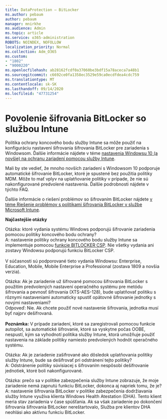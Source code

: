 ```yaml
---
title: DataProtection – BitLocker
ms.author: pebaum
author: pebaum
manager: mnirkhe
ms.audience: Admin
ms.topic: article
ms.service: o365-administration
ROBOTS: NOINDEX, NOFOLLOW
localization_priority: Normal
ms.collection: Adm_O365
ms.custom:
- "1802"
- "9000220"
ms.openlocfilehash: ab28162fcdf0a37060be3bdf15a78aceca7a48b1
ms.sourcegitcommit: c6692ce0fa1358ec3529e59ca0ecdfdea4cdc759
ms.translationtype: MT
ms.contentlocale: sk-SK
ms.lasthandoff: 09/14/2020
ms.locfileid: "47731254"
---
```

# <a name="enabling-bitlocker-encryption-with-intune"></a>Povolenie šifrovania BitLocker so službou Intune

 Politika ochrany koncového bodu služby Intune sa môže použiť na konfiguráciu nastavení šifrovania šifrovania BitLocker pre zariadenia s Windowsom. Ďalšie informácie nájdete v téme [nastavenia Windowsu 10 (a novšie) na ochranu zariadení pomocou služby Intune](https://docs.microsoft.com/intune/endpoint-protection-windows-10#windows-encryption).
 
Mali by ste vedieť, že mnoho novších zariadení s Windowsom 10 podporuje automatické šifrovanie BitLocker, ktoré je spustené bez použitia politiky MDM. Môže to mať vplyv na uplatňovanie politiky v prípade, že nie sú nakonfigurované predvolené nastavenia. Ďalšie podrobnosti nájdete v týchto FAQ.
 
Ďalšie informácie o riešení problémov so šifrovaním BitLocker nájdete [v téme Riešenie problémov s politikami šifrovania BitLocker v službe Microsoft Intune](https://docs.microsoft.com/intune/protect/troubleshoot-bitlocker-policies).
 
 
**Najčastejšie otázky**

 Otázka: ktoré vydania systému Windows podporujú šifrovanie zariadenia pomocou politiky koncového bodu ochrany?<br>
 A: nastavenie politiky ochrany koncového bodu služby Intune sa implementuje pomocou [funkcie BITLOCKER CSP](https://docs.microsoft.com/windows/client-management/mdm/bitlocker-csp). Nie všetky vydania ani zostavy Windowsu podporujú funkciu BitLocker CSP. <br><br>
      V súčasnosti sú podporované tieto vydania Windowsu: Enterprise, Education, Mobile, Mobile Enterprise a Professional (zostava 1809 a novšia verzia).
 
Otázka: Ak je zariadenie už šifrované pomocou šifrovania BitLocker s použitím predvolených nastavení operačného systému pre metódu šifrovania a pevnosť šifrovania (XTS-AES-128), bude uplatňovať politiku s rôznymi nastaveniami automaticky spustiť opätovné šifrovanie jednotky s novými nastaveniami?<br>
Odpoveď: Nie. Ak chcete použiť nové nastavenie šifrovania, jednotka musí byť najprv dešifrovaná.<br><br>
**Poznámka:** V prípade zariadení, ktoré sa zaregistrovali pomocou funkcie autopilot, sa automatické šifrovanie, ktoré sa vyskytne počas OOBE, nespustí, kým sa vyhodnotí politika služby Intune, ktorá umožňuje použiť nastavenia na základe politiky namiesto predvolených hodnôt operačného systému.
 
Otázka: Ak je zariadenie zašifrované ako dôsledok uplatňovania politiky služby Intune, bude sa dešifrovať pri odstránení tejto politiky?<br>
A: Odstránenie politiky súvisiacej s šifrovaním nespôsobí dešifrovanie jednotiek, ktoré boli nakonfigurované.
 
Otázka: prečo sa v politike zabezpečenia služby Intune zobrazuje, že moje zariadenie nemá zapnutú funkciu BitLocker, dokonca aj napriek tomu, že je?<br>
A: nastavenie šifrovania BitLocker v politike zabezpečenia dodržiavania služby Intune využíva klienta Windows Health Atestation (DHA). Tento klient meria stav zariadenia v čase spúšťania. Ak sa však zariadenie po dokončení šifrovania šifrovania BitLocker nereštartovalo, Služba pre klientov DHA neohlási ako aktívnu funkciu BitLocker.
 
 